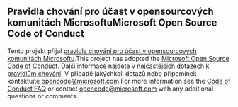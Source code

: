 ## <a name="microsoft-open-source-code-of-conduct"></a><span data-ttu-id="917f9-101">Pravidla chování pro účast v opensourcových komunitách Microsoftu</span><span class="sxs-lookup"><span data-stu-id="917f9-101">Microsoft Open Source Code of Conduct</span></span>
<span data-ttu-id="917f9-102">Tento projekt přijal [pravidla chování pro účast v opensourcových komunitách Microsoftu](https://opensource.microsoft.com/codeofconduct/).</span><span class="sxs-lookup"><span data-stu-id="917f9-102">This project has adopted the [Microsoft Open Source Code of Conduct](https://opensource.microsoft.com/codeofconduct/).</span></span>
<span data-ttu-id="917f9-103">Další informace najdete v [nejčastějších dotazech k pravidlům chování](https://opensource.microsoft.com/codeofconduct/faq/). V případě jakýchkoli dotazů nebo připomínek kontaktujte [opencode@microsoft.com](mailto:opencode@microsoft.com).</span><span class="sxs-lookup"><span data-stu-id="917f9-103">For more information see the [Code of Conduct FAQ](https://opensource.microsoft.com/codeofconduct/faq/) or contact [opencode@microsoft.com](mailto:opencode@microsoft.com) with any additional questions or comments.</span></span>